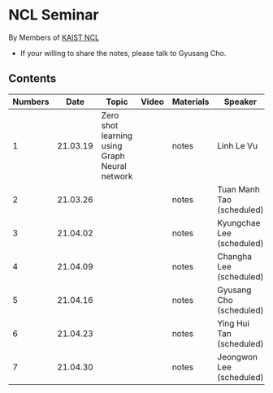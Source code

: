 # NCL Seminar

By Members of [KAIST NCL](http://ncl.kaist.ac.kr)

* If your willing to share the notes, please talk to Gyusang Cho.


## Contents

Numbers|Date|Topic|Video|Materials| Speaker
-------|-------|--------|------|-------|-----
1|21.03.19|Zero shot learning using Graph Neural network||notes| Linh Le Vu
2|21.03.26|||notes| Tuan Manh Tao (scheduled)
3|21.04.02|||notes| Kyungchae Lee (scheduled)
4|21.04.09|||notes| Changha Lee (scheduled)
5|21.04.16|||notes| Gyusang Cho (scheduled)
6|21.04.23|||notes| Ying Hui Tan (scheduled)
7|21.04.30|||notes| Jeongwon Lee (scheduled)
